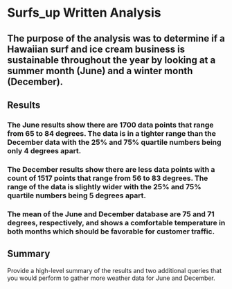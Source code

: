 # Surfs_up Written Analysis

## The purpose of the analysis was to determine if a Hawaiian surf and ice cream business is sustainable throughout the year by looking at a summer month (June) and a winter month (December).

## Results 
### The June results show there are 1700 data points that range from 65 to 84 degrees. The data is in a tighter range than the December data with the 25% and 75% quartile numbers being only 4 degrees apart.
### The December results show there are less data points with a count of 1517 points that range from 56 to 83 degrees. The range of the data is slightly wider with the 25% and 75% quartile numbers being 5 degrees apart.
### The mean of the June and December database are 75 and 71 degrees, respectively, and shows a comfortable temperature in both months which should be favorable for customer traffic. 

## Summary
Provide a high-level summary of the results and two additional queries that you would perform to gather more weather data for June and December.
